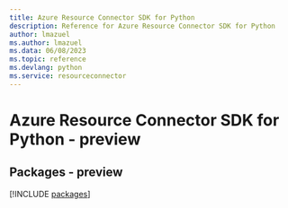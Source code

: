 ```yaml
---
title: Azure Resource Connector SDK for Python
description: Reference for Azure Resource Connector SDK for Python
author: lmazuel
ms.author: lmazuel
ms.data: 06/08/2023
ms.topic: reference
ms.devlang: python
ms.service: resourceconnector
---
```

# Azure Resource Connector SDK for Python - preview
## Packages - preview
[!INCLUDE [packages](resource-connector-index.md)]